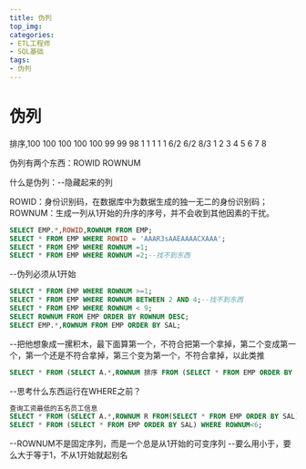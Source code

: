 ```yaml
---
title: 伪列
top_img: 
categories: 
- ETL工程师
- SQL基础
tags:
- 伪列
---
```


# 伪列

排序,100 100 100 100 100    99       99      98
          1      1     1     1      1   6/2     6/2        8/3
          1     2     3     4      5     6         7          8

伪列有两个东西：ROWID     ROWNUM

什么是伪列：--隐藏起来的列

ROWID：身份识别码，在数据库中为数据生成的独一无二的身份识别码；
ROWNUM：生成一列从1开始的升序的序号，并不会收到其他因素的干扰。

```sql
SELECT EMP.*,ROWID,ROWNUM FROM EMP;
SELECT * FROM EMP WHERE ROWID = 'AAAR3sAAEAAAACXAAA';
SELECT * FROM EMP WHERE ROWNUM =1;
SELECT * FROM EMP WHERE ROWNUM =2;--找不到东西
```

--伪列必须从1开始

```sql
SELECT * FROM EMP WHERE ROWNUM >=1;
SELECT * FROM EMP WHERE ROWNUM BETWEEN 2 AND 4;--找不到东西
SELECT * FROM EMP WHERE ROWNUM < 9;
SELECT ROWNUM FROM EMP ORDER BY ROWNUM DESC;
SELECT EMP.*,ROWNUM FROM EMP ORDER BY SAL;
```

--把他想象成一摞积木，最下面算第一个，不符合把第一个拿掉，第二个变成第一个，第一个还是不符合拿掉，第三个变为第一个，不符合拿掉，以此类推

```sql
SELECT * FROM (SELECT A.*,ROWNUM 排序 FROM (SELECT * FROM EMP ORDER BY SAL) A) WHERE 排序 BETWEEN 1 AND 5;
```

--思考什么东西运行在WHERE之前？

```sql
查询工资最低的五名员工信息
SELECT * FROM (SELECT A.*,ROWNUM R FROM(SELECT * FROM EMP ORDER BY SAL) A) WHERE R <6;
SELECT * FROM (SELECT * FROM EMP ORDER BY SAL) WHERE ROWNUM<6;
```

--ROWNUM不是固定序列，而是一个总是从1开始的可变序列
--要么用小于，要么大于等于1，不从1开始就起别名



































